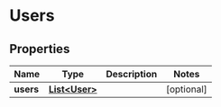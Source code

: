 

# Users

## Properties

Name | Type | Description | Notes
------------ | ------------- | ------------- | -------------
**users** | [**List&lt;User&gt;**](User.md) |  |  [optional]




